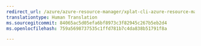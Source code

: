 ```yaml
---
redirect_url: /azure/azure-resource-manager/xplat-cli-azure-resource-manager
translationtype: Human Translation
ms.sourcegitcommit: 84065ac5d05efa6bf8973c3f82945c267b5eb2d4
ms.openlocfilehash: 759a5698737535c1ffd781b7c4da838b51791f8a

---
```



<!--HONumber=Nov16_HO4-->


